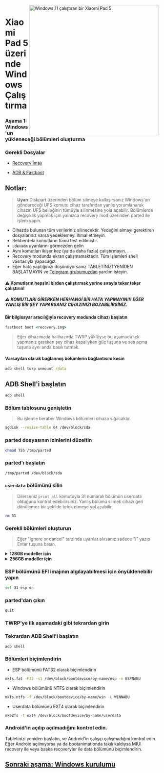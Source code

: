 <img align="right" src="https://raw.githubusercontent.com/erdilS/Port-Windows-11-Xiaomi-Pad-5/main/nabu.png" width="425" alt="Windows 11 çalıştıran bir Xiaomi Pad 5">


# Xiaomi Pad 5 üzerinde Windows Çalıştırma

### Aşama 1: Windows'un yükleneceği bölümleri oluşturma

### Gerekli Dosyalar

- [Recovery İmajı](https://github.com/erdilS/Port-Windows-11-Xiaomi-Pad-5/releases/download/1.0/recovery.img)

- [ADB & Fastboot](https://developer.android.com/studio/releases/platform-tools)

## Notlar:
> **Uyarı** Diskpart üzerinden bölüm silmeye kalkışırsanız Windows'un göndereceği UFS komutu cihaz tarafından yanlış yorumlanarak cihazın UFS belleğinin tümüyle silinmesine yola açabilir. Bölümlerde değişiklik yapmak için yalnızca recovery mod üzerinden parted ile işlem yapın.
- Cihazda bulunan tüm verileriniz silinecektir. Yedeğini almayı gerektiren dosyalarınız varsa yedeklemeyi ihmal etmeyin.
- Rehberdeki komutların tümü test edilmiştir.
- `udevadm` uyarılarını görmezden gelin
- Aynı komutları ikişer kez (ya da daha fazla) çalıştırmayın.
- Recovery modunda ekran çalışmamaktadır. Tüm işlemleri shell vasıtasıyla yapacağız.
- Eğer hata yaptığınızı düşünüyorsanız TABLETİNİZİ YENİDEN BAŞLATMAYIN ve [Telegram grubumuzdan](https://t.me/nabuwoa) yardım isteyin.

#### ⚠️ Komutların hepsini birden çalıştırmak yerine sırayla teker teker çalıştırın!

##### ⚠️ KOMUTLARI GİRERKEN HERHANGİ BİR HATA YAPMAYIN!!! EĞER YANLIŞ BİR ŞEY YAPARSANIZ CİHAZINIZI BOZABİLİRSİNİZ.

#### Bir bilgisayar aracılığıyla recovery modunda cihazı başlatın
```cmd
fastboot boot <recovery.img>
```
> Eğer cihazınızda halihazırda TWRP yüklüyse bu aşamada tek yapmanız gereken şey cihaz kapalıyken güç tuşuna ve ses açma tuşuna aynı anda basılı tutmak.

#### Varsayılan olarak bağlanmış bölümlerin bağlantısını kesin
```cmd
adb shell twrp unmount /data
```

## ADB Shell'i başlatın
```cmd
adb shell
```

### Bölüm tablosunu genişletin
> Bu işlemle beraber Windows bölümleri cihaza sığacaktır.
```sh
sgdisk --resize-table 64 /dev/block/sda
```

### parted dosyasının izinlerini düzeltin
```sh
chmod 755 /tmp/parted
```

### parted'ı başlatın
```sh
/tmp/parted /dev/block/sda
```


### `userdata` bölümünü silin
> Dilerseniz
>  `print all`
> komutuyla 31 numaralı bölümün userdata olduğunu kontrol edebilirsiniz. Yanlış bölümü silmek cihazı geri dönülemez bir şekilde brick etmeye yol açabilir.
```sh
rm 31
```

### Gerekli bölümleri oluşturun
> Eğer "ignore or cancel" tarzında uyarılar alırsanız sadece "i" yazıp Enter tuşuna basın.

<details>
<summary><b><strong>128GB modeller için</strong></b></summary>

- ESP bölümünü oluşturun (Windows önyükleme yöneticisini ve EFI dosyalarını barındırır)
```sh
mkpart esp fat32 10.9GB 11.4GB
```

- Windows'un yükleneceği ana bölümü oluşturun
```sh
mkpart win ntfs 11.4GB 70.2GB
```

- Android'in data bölümünü oluşturun
```sh
mkpart userdata ext4 70.2GB 126GB
```
  </summary>
</details>

<details>
<summary><b><strong>256GB modeller için</strong></b></summary>

- ESP bölümünü oluşturun (Windows önyükleme yöneticisini ve EFI dosyalarını barındırır)
```sh
mkpart esp fat32 10.9GB 11.4GB
```

- Windows'un yükleneceği ana bölümü oluşturun
```sh
mkpart win ntfs 11.4GB 120.8GB
```

- Android'in data bölümünü oluşturun
```sh
mkpart userdata ext4 120.8GB 254GB
```
  </summary>
</details>

### ESP bölümünü EFI imajının algılayabilmesi için önyüklenebilir yapın
```sh
set 31 esp on
```

### parted'dan çıkın
```sh
quit
```

### TWRP'ye ilk aşamadaki gibi tekrardan girin

### Tekrardan ADB Shell'i başlatın
```cmd
adb shell
```

### Bölümleri biçimlendirin
-  ESP bölümünü FAT32 olarak biçimlendirin
```sh
mkfs.fat -F32 -s1 /dev/block/bootdevice/by-name/esp -n ESPNABU
```

-  Windows bölümünü NTFS olarak biçimlendirin
```sh
mkfs.ntfs -f /dev/block/bootdevice/by-name/win -L WINNABU
```

-  Userdata bölümünü EXT4 olarak biçimlendirin
```sh
mke2fs -t ext4 /dev/block/bootdevice/by-name/userdata
```

### Android'in açılıp açılmadığını kontrol edin.
Tabletinizi yeniden başlatın, ve Android'in çalışıp çalışmadığını kontrol edin.
Eğer Android açılmıyorsa ya da bootanimationda takılı kaldıysa MIUI recovery ile veya başka recoveryler ile data bölümünü biçimlendirin.

## [Sonraki aşama: Windows kurulumu](/guide/Turkish/2-install-tr.md)

